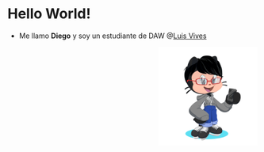 # Hello World!

* Me llamo **Diego** y soy un estudiante de DAW @[Luis Vives](https://www.iesluisvives.es/)
<img src="./Images/octocat-1696772187627.png" alt="My Octocat" width="200" align="right">


<!--
**Diegonovi/Diegonovi** is a ✨ _special_ ✨ repository because its `README.md` (this file) appears on your GitHub profile.

Here are some ideas to get you started:

- 🔭 I’m currently working on ...
- 🌱 I’m currently learning ...
- 👯 I’m looking to collaborate on ...
- 🤔 I’m looking for help with ...
- 💬 Ask me about ...
- 📫 How to reach me: ...
- 😄 Pronouns: ...
- ⚡ Fun fact: ...
-->
